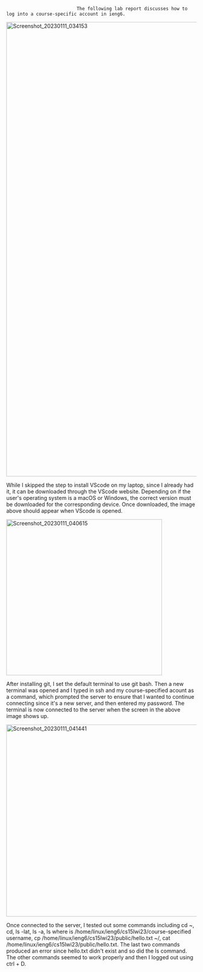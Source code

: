                               The following lab report discusses how to log into a course-specific account in ieng6.
                              
<img width="1200" alt="Screenshot_20230111_034153" src="https://user-images.githubusercontent.com/122497642/212381254-1a12e71a-9f73-4973-9aa2-2890d09157c2.png">

While I skipped the step to install VScode on my laptop, since I already had it, it can be downloaded through the VScode website. Depending on if the user's operating system is a macOS or Windows, the correct version must be downloaded for the corresponding device. Once downloaded, the image above should appear when VScode is opened.



<img width="412" alt="Screenshot_20230111_040615" src="https://user-images.githubusercontent.com/122497642/212381257-e3ff3ea7-9b26-4b36-9344-2bf340be589f.png">

After installing git, I set the default terminal to use git bash. Then a new terminal was opened and I typed in ssh and my course-specified acount as a command, which prompted the server to ensure that I wanted to continue connecting since it's a new server, and then entered my password. The terminal is now connected to the server when the screen in the above image shows up.



<img width="507" alt="Screenshot_20230111_041441" src="https://user-images.githubusercontent.com/122497642/212381259-d7c5e092-7e81-4a60-8add-379ebccbaf6e.png">

Once connected to the server, I tested out some commands including cd ~, cd, ls -lat, ls -a, ls <directory> where <directory> is /home/linux/ieng6/cs15lwi23/course-specified username, cp /home/linux/ieng6/cs15lwi23/public/hello.txt ~/, cat /home/linux/ieng6/cs15lwi23/public/hello.txt. The last two commands produced an error since hello.txt didn't exist and so did the ls <directory> command. The other commands seemed to work properly and then I logged out using ctrl + D. 
